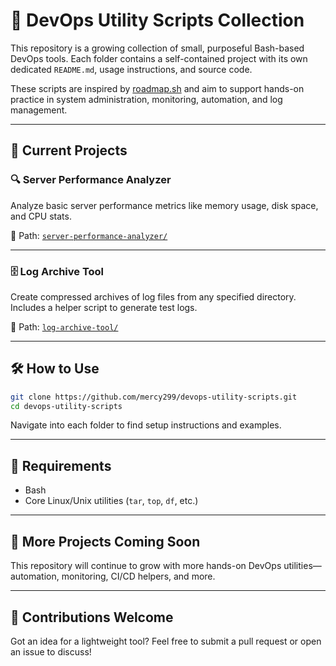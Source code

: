 # 🧰 DevOps Utility Scripts Collection

This repository is a growing collection of small, purposeful Bash-based DevOps tools. Each folder contains a self-contained project with its own dedicated `README.md`, usage instructions, and source code.

These scripts are inspired by [roadmap.sh](https://roadmap.sh/devops) and aim to support hands-on practice in system administration, monitoring, automation, and log management.

---

## 📁 Current Projects

### 🔍 **Server Performance Analyzer**
Analyze basic server performance metrics like memory usage, disk space, and CPU stats.

📂 Path: [`server-performance-analyzer/`](./server-performance-analyzer)

---

### 🗄️ **Log Archive Tool**
Create compressed archives of log files from any specified directory. Includes a helper script to generate test logs.

📂 Path: [`log-archive-tool/`](./log-archive-tool)

---

## 🛠️ How to Use

```bash
git clone https://github.com/mercy299/devops-utility-scripts.git
cd devops-utility-scripts
```

Navigate into each folder to find setup instructions and examples.

---

## 🧪 Requirements

- Bash
- Core Linux/Unix utilities (`tar`, `top`, `df`, etc.)

---

## 🚧 More Projects Coming Soon

This repository will continue to grow with more hands-on DevOps utilities—automation, monitoring, CI/CD helpers, and more.

---

## 🤝 Contributions Welcome

Got an idea for a lightweight tool? Feel free to submit a pull request or open an issue to discuss!
